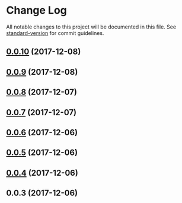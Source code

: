 # Change Log

All notable changes to this project will be documented in this file. See [standard-version](https://github.com/conventional-changelog/standard-version) for commit guidelines.

<a name="0.0.10"></a>
## [0.0.10](https://github.com/jiubao/lazi/compare/v0.0.9...v0.0.10) (2017-12-08)



<a name="0.0.9"></a>
## [0.0.9](https://github.com/jiubao/lazi/compare/v0.0.8...v0.0.9) (2017-12-08)



<a name="0.0.8"></a>
## [0.0.8](https://github.com/jiubao/lazi/compare/v0.0.7...v0.0.8) (2017-12-07)



<a name="0.0.7"></a>
## [0.0.7](https://github.com/jiubao/lazi/compare/v0.0.6...v0.0.7) (2017-12-07)



<a name="0.0.6"></a>
## [0.0.6](https://github.com/jiubao/lazi/compare/v0.0.5...v0.0.6) (2017-12-06)



<a name="0.0.5"></a>
## [0.0.5](https://github.com/jiubao/lazi/compare/v0.0.4...v0.0.5) (2017-12-06)



<a name="0.0.4"></a>
## [0.0.4](https://github.com/jiubao/lazi/compare/v0.0.3...v0.0.4) (2017-12-06)



<a name="0.0.3"></a>
## 0.0.3 (2017-12-06)
